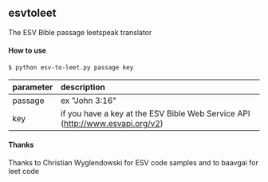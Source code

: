 ## esvtoleet

The ESV Bible passage leetspeak translator

#### How to use

```bash
$ python esv-to-leet.py passage key
```

| parameter | description                             |
| :---------| :-------------------------------------- |
| passage   | ex "John 3:16"                          |  
| key       | if you have a key at the ESV Bible Web Service API (http://www.esvapi.org/v2) | 

#### Thanks

Thanks to Christian Wyglendowski for ESV code samples and to baavgai for leet code
